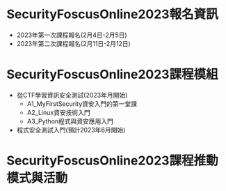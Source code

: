 # SecurityFoscusOnline2023報名資訊
- 2023年第一次課程報名(2月4日-2月5日)
- 2023年第二次課程報名(2月11日-2月12日)

# SecurityFoscusOnline2023課程模組
- 從CTF學習資訊安全測試(2023年月開始)
  - A1_MyFirstSecurity資安入門的第一堂課
  - A2_Linux資安技術入門
  - A3_Python程式與資安應用入門 
- 程式安全測試入門(預計2023年6月開始)

# SecurityFoscusOnline2023課程推動模式與活動
